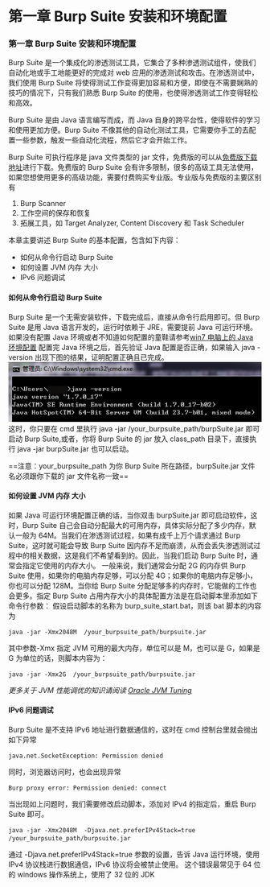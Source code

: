 # 第一章 Burp Suite 安装和环境配置

### 第一章 Burp Suite 安装和环境配置

Burp Suite 是一个集成化的渗透测试工具，它集合了多种渗透测试组件，使我们自动化地或手工地能更好的完成对 web 应用的渗透测试和攻击。在渗透测试中，我们使用 Burp Suite 将使得测试工作变得更加容易和方便，即使在不需要娴熟的技巧的情况下，只有我们熟悉 Burp Suite 的使用，也使得渗透测试工作变得轻松和高效。

Burp Suite 是由 Java 语言编写而成，而 Java 自身的跨平台性，使得软件的学习和使用更加方便。Burp Suite 不像其他的自动化测试工具，它需要你手工的去配置一些参数，触发一些自动化流程，然后它才会开始工作。

Burp Suite 可执行程序是 java 文件类型的 jar 文件，免费版的可以从[免费版下载地址](https://portswigger.net/burp/downloadfree.html)进行下载。免费版的 Burp Suite 会有许多限制，很多的高级工具无法使用，如果您想使用更多的高级功能，需要付费购买专业版。专业版与免费版的主要区别有

1.  Burp Scanner
2.  工作空间的保存和恢复
3.  拓展工具，如 Target Analyzer, Content Discovery 和 Task Scheduler

本章主要讲述 Burp Suite 的基本配置，包含如下内容：

*   如何从命令行启动 Burp Suite</br>
*   如何设置 JVM 内存 大小</br>
*   IPv6 问题调试

#### 如何从命令行启动 Burp Suite

Burp Suite 是一个无需安装软件，下载完成后，直接从命令行启用即可。但 Burp Suite 是用 Java 语言开发的，运行时依赖于 JRE，需要提前 Java 可运行环境。如果没有配置 Java 环境或者不知道如何配置的童鞋请参考[win7 电脑上的 Java 环境配置](http://jingyan.baidu.com/article/925f8cb836b26ac0dde0569e.html) 配置完 Java 环境之后，首先验证 Java 配置是否正确，如果输入 java -version 出现下图的结果，证明配置正确且已完成。 ![java 环境验证](img/java_env.png) 这时，你只要在 cmd 里执行 java -jar /your_burpsuite_path/burpSuite.jar 即可启动 Burp Suite,或者，你将 Burp Suite 的 jar 放入 class_path 目录下，直接执行 java -jar burpSuite.jar 也可以启动。

==注意：your_burpsuite_path 为你 Burp Suite 所在路径，burpSuite.jar 文件名必须跟你下载的 jar 文件名称一致==

#### 如何设置 JVM 内存 大小

如果 Java 可运行环境配置正确的话，当你双击 burpSuite.jar 即可启动软件，这时，Burp Suite 自己会自动分配最大的可用内存，具体实际分配了多少内存，默认一般为 64M。当我们在渗透测试过程，如果有成千上万个请求通过 Burp Suite，这时就可能会导致 Burp Suite 因内存不足而崩溃，从而会丢失渗透测试过程中的相关数据，这是我们不希望看到的。因此，当我们启动 Burp Suite 时，通常会指定它使用的内存大小。 一般来说，我们通常会分配 2G 的内存供 Burp Suite 使用，如果你的电脑内存足够，可以分配 4G；如果你的电脑内存足够小，你也可以分配 128M。当你给 Burp Suite 分配足够多的内存时，它能做的工作也会更多。指定 Burp Suite 占用内存大小的具体配置方法是在启动脚本里添加如下命令行参数： 假设启动脚本的名称为 burp_suite_start.bat，则该 bat 脚本的内容为

```
java -jar -Xmx2048M  /your_burpsuite_path/burpsuite.jar 
```

其中参数-Xmx 指定 JVM 可用的最大内存，单位可以是 M，也可以是 G，如果是 G 为单位的话，则脚本内容为：

```
java -jar -Xmx2G  /your_burpsuite_path/burpsuite.jar 
```

*更多关于 JVM 性能调优的知识请阅读 [Oracle JVM Tuning](https://docs.oracle.com/cd/E13222_01/wls/docs81/perform/JVMTuning.html)*

#### IPv6 问题调试

Burp Suite 是不支持 IPv6 地址进行数据通信的，这时在 cmd 控制台里就会抛出如下异常

```
java.net.SocketException: Permission denied 
```

同时，浏览器访问时，也会出现异常

```
Burp proxy error: Permission denied: connect 
```

当出现如上问题时，我们需要修改启动脚本，添加对 IPv4 的指定后，重启 Burp Suite 即可。

```
java -jar -Xmx2048M  -Djava.net.preferIPv4Stack=true  /your_burpsuite_path/burpsuite.jar 
```

通过 -Djava.net.preferIPv4Stack=true 参数的设置，告诉 Java 运行环境，使用 IPv4 协议栈进行数据通信，IPv6 协议将会被禁止使用。 这个错误最常见于 64 位的 windows 操作系统上，使用了 32 位的 JDK